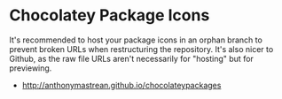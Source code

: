 # Chocolatey Package Icons

It's recommended to host your package icons in an orphan branch to prevent broken URLs when restructuring the repository. It's also nicer to Github, as the raw file URLs aren't necessarily for "hosting" but for previewing.

 * http://anthonymastrean.github.io/chocolateypackages
